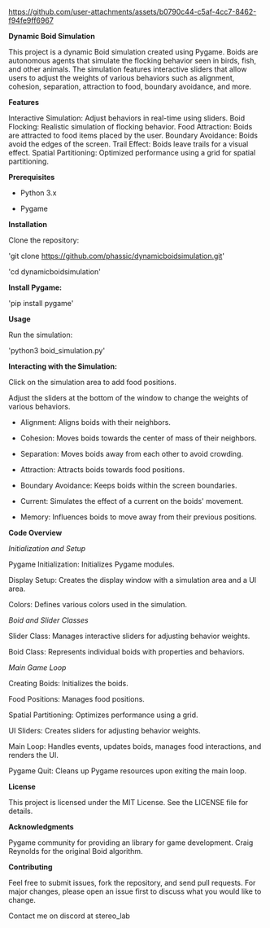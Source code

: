 


https://github.com/user-attachments/assets/b0790c44-c5af-4cc7-8462-f94fe9ff6967



**Dynamic Boid Simulation**

This project is a dynamic Boid simulation created using Pygame. Boids are autonomous agents that simulate the flocking behavior seen in birds, fish, and other animals. The simulation features interactive sliders that allow users to adjust the weights of various behaviors such as alignment, cohesion, separation, attraction to food, boundary avoidance, and more.




**Features**

Interactive Simulation: Adjust behaviors in real-time using sliders.
Boid Flocking: Realistic simulation of flocking behavior.
Food Attraction: Boids are attracted to food items placed by the user.
Boundary Avoidance: Boids avoid the edges of the screen.
Trail Effect: Boids leave trails for a visual effect.
Spatial Partitioning: Optimized performance using a grid for spatial partitioning.

**Prerequisites**

- Python 3.x

- Pygame

**Installation**

Clone the repository:

'git clone https://github.com/phassic/dynamicboidsimulation.git'

'cd dynamicboidsimulation'

**Install Pygame:**

'pip install pygame'

**Usage**

Run the simulation:

'python3 boid_simulation.py'

**Interacting with the Simulation:**

Click on the simulation area to add food positions.

Adjust the sliders at the bottom of the window to change the weights of various behaviors.

- Alignment: Aligns boids with their neighbors.

- Cohesion: Moves boids towards the center of mass of their neighbors.

- Separation: Moves boids away from each other to avoid crowding.

- Attraction: Attracts boids towards food positions.

- Boundary Avoidance: Keeps boids within the screen boundaries.

- Current: Simulates the effect of a current on the boids' movement.

- Memory: Influences boids to move away from their previous positions.


**Code Overview**

_Initialization and Setup_

Pygame Initialization: Initializes Pygame modules.

Display Setup: Creates the display window with a simulation area and a UI area.

Colors: Defines various colors used in the simulation.

_Boid and Slider Classes_

Slider Class: Manages interactive sliders for adjusting behavior weights.

Boid Class: Represents individual boids with properties and behaviors.

_Main Game Loop_

Creating Boids: Initializes the boids.

Food Positions: Manages food positions.

Spatial Partitioning: Optimizes performance using a grid.

UI Sliders: Creates sliders for adjusting behavior weights.

Main Loop: Handles events, updates boids, manages food interactions, and renders the UI.

Pygame Quit: Cleans up Pygame resources upon exiting the main loop.

**License**

This project is licensed under the MIT License. See the LICENSE file for details.

**Acknowledgments**

Pygame community for providing an  library for game development.
Craig Reynolds for the original Boid algorithm.

**Contributing**

Feel free to submit issues, fork the repository, and send pull requests. For major changes, please open an issue first to discuss what you would like to change.

Contact me on discord at stereo_lab 
